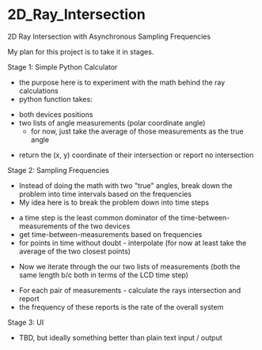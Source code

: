 # 2D_Ray_Intersection
2D Ray Intersection with Asynchronous Sampling Frequencies



My plan for this project is to take it in stages.



Stage 1: Simple Python Calculator
 * the purpose here is to experiment with the math behind the ray calculations
 * python function takes:
  - both devices positions
  - two lists of angle measurements (polar coordinate angle)
    * for now, just take the average of those measurements as the true angle
 * return the (x, y) coordinate of their intersection or report no intersection
 
 
 
Stage 2: Sampling Frequencies
  * Instead of doing the math with two "true" angles, break down the problem into time intervals based on the frequencies
  * My idea here is to break the problem down into time steps
   - a time step is the least common dominator of the time-between-measurements of the two devices
   - get time-between-measurements based on frequencies
   - for points in time without doubt - interpolate (for now at least take the average of the two closest points)
  * Now we iterate through the our two lists of measurements (both the same length b/c both in terms of the LCD time step)
   - For each pair of measurements - calculate the rays intersection and report
   - the frequency of these reports is the rate of the overall system
   
Stage 3: UI
  * TBD, but ideally something better than plain text input / output
